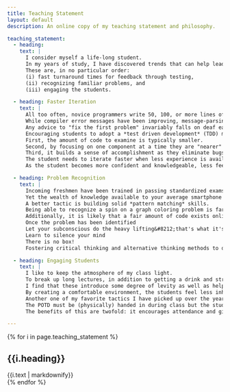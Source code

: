 ```yaml
---
title: Teaching Statement
layout: default
description: An online copy of my teaching statement and philosophy.

teaching_statement:
  - heading:
    text: |
      I consider myself a life-long student.
      In my years of study, I have discovered trends that can help lead to a successful academic career.
      These are, in no particular order:
      (i) fast turnaround times for feedback through testing,
      (ii) recognizing familiar problems, and
      (iii) engaging the students.

  - heading: Faster Iteration
    text: |
      All too often, novice programmers write 50, 100, or more lines of code only to discover that it does not compile.
      While compiler error messages have been improving, message-parsing abilities by the student are often not mature enough to decipher the gibberish spewed from the compiler.
      Any advice to "fix the first problem" invariably falls on deaf ears.
      Encouraging students to adopt a *test driven development* (TDD) methodology can improve the way they develop their code in several ways.
      First, the amount of code to examine is typically smaller.
      Second, by focusing on one component at a time they are "nearer" to the source of the problem.
      Third, it builds a sense of accomplishment as they eliminate bugs and see more and more tests passing.
      The student needs to iterate faster when less experience is available.
      As the student becomes more confident and knowledgeable, less feedback is required.

  - heading: Problem Recognition
    text: |
      Incoming freshmen have been trained in passing standardized exams. 
      Yet the wealth of knowledge available to your average smartphone owner is mind-boggling; it no longer makes sense to have students memorize facts.
      A better tactic is building solid *pattern matching* skills.
      Being able to recognize a spin on a graph coloring problem is far more useful than trying to attack the problem from scratch.
      Additionally, it is likely that a fair amount of code exists online that already solves this problem, at least partially.
      Once the problem has been identified
      Let your subconscious do the heavy lifting&#8212;that's what it's good at
      Learn to silence your mind
      There is no box!
      Fostering critical thinking and alternative thinking methods to discover solutions

  - heading: Engaging Students
    text: |
      I like to keep the atmosphere of my class light.
      To break up long lectures, in addition to getting a drink and stretching, I find that students enjoy short and non-class-related YouTube videos.
      I find that these introduce some degree of levity as well as helping the students relax.
      By creating a comfortable environment, the students feel less inhibited asking and answering questions.
      Another one of my favorite tactics I have picked up over the years is a short *problem of the day* (POTD).
      The POTD must be (physically) handed in during class but the student need not even attempt it; the student's name on the paper is all that is required.
      The benefits of this are twofold: it encourages attendance and gives the student further opportunities for studying the material.

---
```


{% for i in page.teaching_statement %}
<div style="text-align:justify"><h2>{{i.heading}}</h2> {{i.text | markdownify}}</div>
{% endfor %}
